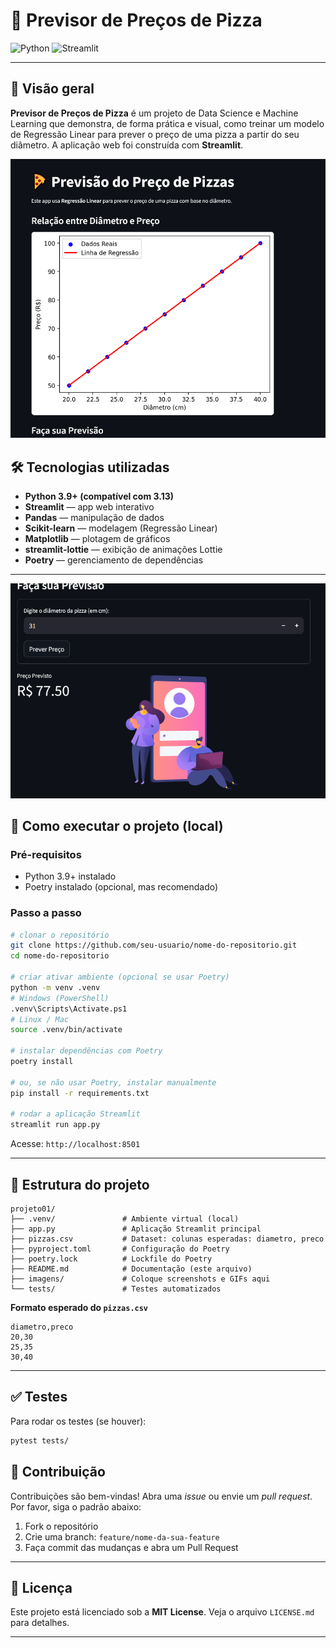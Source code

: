 # 🍕 Previsor de Preços de Pizza

![Python](https://img.shields.io/badge/Python-3.13-blue?logo=python)
![Streamlit](https://img.shields.io/badge/Streamlit-App-red?logo=streamlit)


---

## 📌 Visão geral

**Previsor de Preços de Pizza** é um projeto de Data Science e Machine Learning que demonstra, de forma prática e visual, como treinar um modelo de Regressão Linear para prever o preço de uma pizza a partir do seu diâmetro. A aplicação web foi construída com **Streamlit**.




![Screenshot do App](imagens/captura.png)



## 🛠️ Tecnologias utilizadas

* **Python 3.9+ (compatível com 3.13)**
* **Streamlit** — app web interativo
* **Pandas** — manipulação de dados
* **Scikit-learn** — modelagem (Regressão Linear)
* **Matplotlib** — plotagem de gráficos
* **streamlit-lottie** — exibição de animações Lottie
* **Poetry** — gerenciamento de dependências

---

![Screenshot do App](imagens/img1.png)



## 🚀 Como executar o projeto (local)

### Pré-requisitos

* Python 3.9+ instalado
* Poetry instalado (opcional, mas recomendado)

### Passo a passo

```bash
# clonar o repositório
git clone https://github.com/seu-usuario/nome-do-repositorio.git
cd nome-do-repositorio

# criar ativar ambiente (opcional se usar Poetry)
python -m venv .venv
# Windows (PowerShell)
.venv\Scripts\Activate.ps1
# Linux / Mac
source .venv/bin/activate

# instalar dependências com Poetry
poetry install

# ou, se não usar Poetry, instalar manualmente
pip install -r requirements.txt

# rodar a aplicação Streamlit
streamlit run app.py
```

Acesse: `http://localhost:8501`

---

## 📂 Estrutura do projeto

```
projeto01/
├── .venv/               # Ambiente virtual (local)
├── app.py               # Aplicação Streamlit principal
├── pizzas.csv           # Dataset: colunas esperadas: diametro, preco
├── pyproject.toml       # Configuração do Poetry
├── poetry.lock          # Lockfile do Poetry
├── README.md            # Documentação (este arquivo)
├── imagens/             # Coloque screenshots e GIFs aqui
└── tests/               # Testes automatizados
```

**Formato esperado do `pizzas.csv`**

```
diametro,preco
20,30
25,35
30,40
```

---

## ✅ Testes

Para rodar os testes (se houver):

```bash
pytest tests/
```



## 🤝 Contribuição

Contribuições são bem-vindas! Abra uma *issue* ou envie um *pull request*. Por favor, siga o padrão abaixo:

1. Fork o repositório
2. Crie uma branch: `feature/nome-da-sua-feature`
3. Faça commit das mudanças e abra um Pull Request

---

## 📄 Licença

Este projeto está licenciado sob a **MIT License**. Veja o arquivo `LICENSE.md` para detalhes.

---



